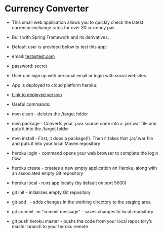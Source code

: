 # Currency Converter

- This small web application allows you to quickly check the latest currency exchange rates for over 30 currency pair.
- Built with Spring Framework and its derivatives.

- Default user is provided below to test this app:
 - email: test@test.com
 - password: secret
 
- User can sign up with personal email or login with social websites

- App is deployed to cloud platform heroku. 
- [Link to deployed version](https://calm-savannah-70817.herokuapp.com/)

- Useful commands:
 - mvn clean - deletes the /target folder
 - mvn package -  Converts your .java source code into a .jar/.war file and puts it into the /target folder
 - mvn install - First, it does a package(!). Then it takes that .jar/.war file and puts it into your local Maven repository

 - heroku login - command opens your web browser to complete the login flow
 - heroku create - creates a new empty application on Heroku, along with an associated empty Git repository
 - heroku local - runs app locally (by default on port 5000)
 
 - git init - initializes empty Git repository
 - git add . - adds changes in the working directory to the staging area
 - git commit -m "commit message" - saves changes to local repository
 - git push heroku master - pushs the code from your local repository’s master branch to your heroku remote
 
 

